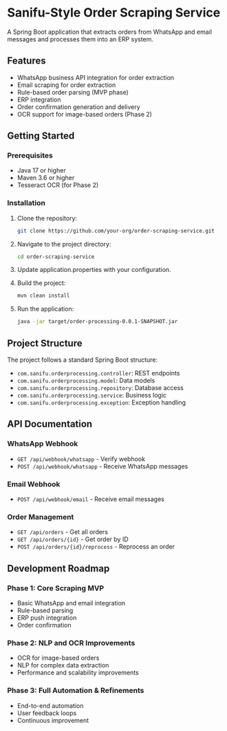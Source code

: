 # Sanifu-Style Order Scraping Service

A Spring Boot application that extracts orders from WhatsApp and email messages and processes them into an ERP system.

## Features

- WhatsApp business API integration for order extraction
- Email scraping for order extraction
- Rule-based order parsing (MVP phase)
- ERP integration
- Order confirmation generation and delivery
- OCR support for image-based orders (Phase 2)

## Getting Started

### Prerequisites

- Java 17 or higher
- Maven 3.6 or higher
- Tesseract OCR (for Phase 2)

### Installation

1. Clone the repository:
   ```bash
   git clone https://github.com/your-org/order-scraping-service.git
   ```

2. Navigate to the project directory:
   ```bash
   cd order-scraping-service
   ```

3. Update application.properties with your configuration.

4. Build the project:
   ```bash
   mvn clean install
   ```

5. Run the application:
   ```bash
   java -jar target/order-processing-0.0.1-SNAPSHOT.jar
   ```

## Project Structure

The project follows a standard Spring Boot structure:

- `com.sanifu.orderprocessing.controller`: REST endpoints
- `com.sanifu.orderprocessing.model`: Data models
- `com.sanifu.orderprocessing.repository`: Database access
- `com.sanifu.orderprocessing.service`: Business logic
- `com.sanifu.orderprocessing.exception`: Exception handling

## API Documentation

### WhatsApp Webhook

- `GET /api/webhook/whatsapp` - Verify webhook
- `POST /api/webhook/whatsapp` - Receive WhatsApp messages

### Email Webhook

- `POST /api/webhook/email` - Receive email messages

### Order Management

- `GET /api/orders` - Get all orders
- `GET /api/orders/{id}` - Get order by ID
- `POST /api/orders/{id}/reprocess` - Reprocess an order

## Development Roadmap

### Phase 1: Core Scraping MVP

- Basic WhatsApp and email integration
- Rule-based parsing
- ERP push integration
- Order confirmation

### Phase 2: NLP and OCR Improvements

- OCR for image-based orders
- NLP for complex data extraction
- Performance and scalability improvements

### Phase 3: Full Automation & Refinements

- End-to-end automation
- User feedback loops
- Continuous improvement

